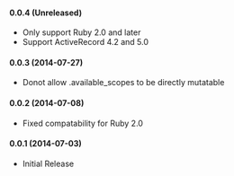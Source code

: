 #### 0.0.4 (Unreleased)
* Only support Ruby 2.0 and later
* Support ActiveRecord 4.2 and 5.0

#### 0.0.3 (2014-07-27)
* Donot allow .available_scopes to be directly mutatable

#### 0.0.2 (2014-07-08)
* Fixed compatability for Ruby 2.0

#### 0.0.1 (2014-07-03)
* Initial Release
